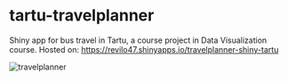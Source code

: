 # tartu-travelplanner
Shiny app for bus travel in Tartu, a course project in Data Visualization course.
Hosted on: https://revilo47.shinyapps.io/travelplanner-shiny-tartu

![travelplanner](https://user-images.githubusercontent.com/65232333/189356027-fbbf4aaf-1ca4-4ebd-a64b-905bbed888ba.png)
